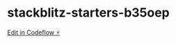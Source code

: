 # stackblitz-starters-b35oep

[Edit in Codeflow ⚡️](https://stackblitz.com/~/github.com/safwen321/stackblitz-starters-b35oep)